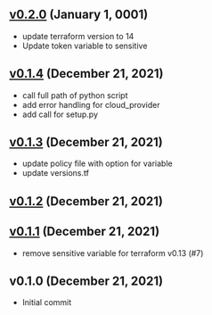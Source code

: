 <a name="v0.2.0"></a>
## [v0.2.0] (January 1, 0001)

- update terraform version to 14
- Update token variable to sensitive

<a name="v0.1.4"></a>
## [v0.1.4] (December 21, 2021)

- call full path of python script
- add error handling for cloud_provider
- add call for setup.py

<a name="v0.1.3"></a>
## [v0.1.3] (December 21, 2021)

- update policy file with option for variable
- update versions.tf

<a name="v0.1.2"></a>
## [v0.1.2] (December 21, 2021)


<a name="v0.1.1"></a>
## [v0.1.1] (December 21, 2021)

- remove sensitive variable for terraform v0.13 (#7)


<a name="v0.1.0"></a>
## v0.1.0 (December 21, 2021)

- Initial commit


[v0.1.1]: https://github.com/spotinst/terraform-spotinst-aws-connect/compare/v0.1.0...v0.1.1
[v0.1.2]: https://github.com/spotinst/terraform-spotinst-aws-connect/compare/v0.1.1...v0.1.2
[v0.1.3]: https://github.com/spotinst/terraform-spotinst-aws-connect/compare/v0.1.2...v0.1.3
[v0.1.4]: https://github.com/spotinst/terraform-spotinst-aws-connect/compare/v0.1.3...v0.1.4
[v0.2.0]: https://github.com/spotinst/terraform-spotinst-aws-connect/compare/v0.1.3...v0.2.0